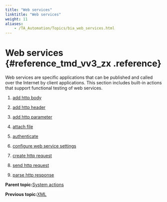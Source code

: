 ```yaml
--- 
title: "Web services"
linktitle: "Web services"
weight: 11
aliases: 
    - /TA_Automation/Topics/bia_web_services.html
---
```

# Web services {#reference_tmd_vv3_zx .reference}

Web services are specific applications that can be published and called over the Internet by client applications. This section includes built-in actions that support functional testing of web services.

1.  [add http body](../../TA_Automation/Topics/bia_add_http_body.html)  

2.  [add http header](../../TA_Automation/Topics/bia_add_http_header.html)  

3.  [add http parameter](../../TA_Automation/Topics/bia_add_http_parameter.html)  

4.  [attach file](../../TA_Automation/Topics/bia_attach_file.html)  

5.  [authenticate](../../TA_Automation/Topics/bia_authenticate.html)  

6.  [configure web service settings](../../TA_Automation/Topics/bia_configure_web_service_settings.html)  

7.  [create http request](../../TA_Automation/Topics/bia_create_http_request.html)  

8.  [send http request](../../TA_Automation/Topics/bia_send_http_request.html)  

9.  [parse http response](../../TA_Automation/Topics/bia_parse_http_response.html)  


**Parent topic:**[System actions](../../TA_Automation/Topics/bia_System.html)

**Previous topic:**[XML](../../TA_Automation/Topics/bia_XML.html)

